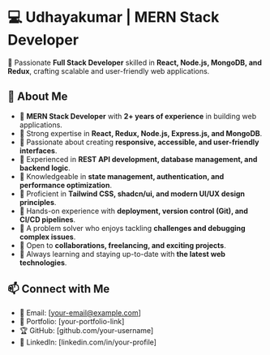# 💻 Udhayakumar | MERN Stack Developer  

🚀 Passionate **Full Stack Developer** skilled in **React, Node.js, MongoDB, and Redux**, crafting scalable and user-friendly web applications.  

## 📌 About Me  
<!-- 🔹 Brief introduction about your experience and skills -->
- 🔹 **MERN Stack Developer** with **2+ years of experience** in building web applications.  
- 🔹 Strong expertise in **React, Redux, Node.js, Express.js, and MongoDB**.  
- 🔹 Passionate about creating **responsive, accessible, and user-friendly interfaces**.  
- 🔹 Experienced in **REST API development, database management, and backend logic**.  
- 🔹 Knowledgeable in **state management, authentication, and performance optimization**.  
- 🔹 Proficient in **Tailwind CSS, shadcn/ui, and modern UI/UX design principles**.  
- 🔹 Hands-on experience with **deployment, version control (Git), and CI/CD pipelines**.  
- 🔹 A problem solver who enjoys tackling **challenges and debugging complex issues**.  
- 🔹 Open to **collaborations, freelancing, and exciting projects**.  
- 🔹 Always learning and staying up-to-date with **the latest web technologies**.  

## 📫 Connect with Me  
<!-- 🔗 Add your contact details and links -->
- 📧 Email: [your-email@example.com]  
- 🔗 Portfolio: [your-portfolio-link]  
- 🏆 GitHub: [github.com/your-username]  
- 💼 LinkedIn: [linkedin.com/in/your-profile]  

